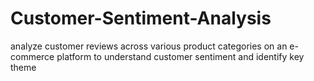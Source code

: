 # Customer-Sentiment-Analysis
analyze customer reviews across various product categories on an e-commerce platform to understand customer sentiment and identify key theme
